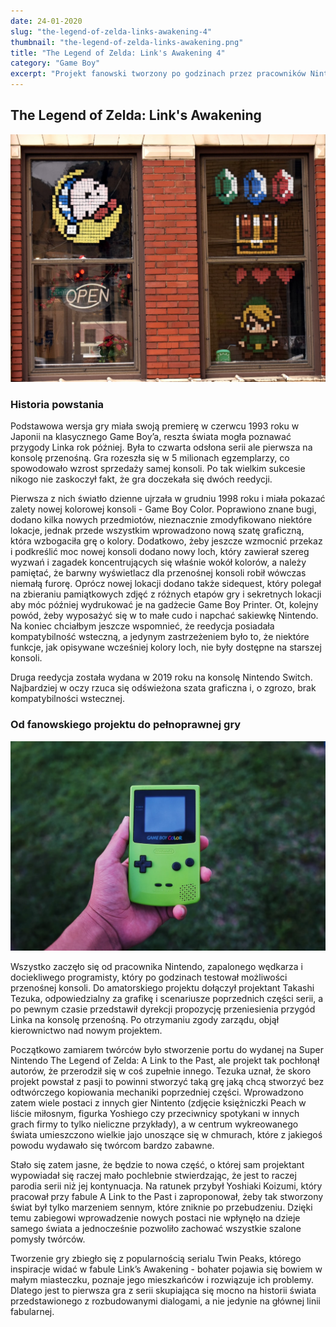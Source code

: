 ```yaml
---
date: 24-01-2020
slug: "the-legend-of-zelda-links-awakening-4"
thumbnail: "the-legend-of-zelda-links-awakening.png"
title: "The Legend of Zelda: Link's Awakening 4"
category: "Game Boy"
excerpt: "Projekt fanowski tworzony po godzinach przez pracowników Nintendo miał awansować w port jednej z poprzednich odsłon przygód Linka. Szybko okazało się jednak, że gra ma dużo większe ambicje i została wydana jako spin-off serii w 1993 roku. Sprzedaz gry była tak dobra że w 1998 została wydana jej odświeżona reedycja na konsolę Game Boy Color. Fani musieli poczekać kolejne dwadziesta lat na najnowszy remake gry, który ukazał się na konsoli Nintendo Switch we wrześniu 2019 roku. Link's Awakening jest czwartą grą z serii i pierwszą wydaną na przenośną konsolę."
---
```


## The Legend of Zelda: Link's Awakening

![Legend of Zelda shop](../images/links-awakening/the-legend-of-zelda-shop.jpeg)

### Historia powstania

Podstawowa wersja gry miała swoją premierę w czerwcu 1993 roku w Japonii na klasycznego Game Boy’a, reszta świata mogła 
poznawać przygody Linka rok później. Była to czwarta odsłona serii ale pierwsza na konsolę przenośną. Gra rozeszła się w
5 milionach egzemplarzy, co spowodowało wzrost sprzedaży samej konsoli. Po tak wielkim sukcesie nikogo nie zaskoczył fakt,
że gra doczekała się dwóch reedycji.

Pierwsza z nich światło dzienne ujrzała w grudniu 1998 roku i miała pokazać zalety nowej kolorowej konsoli - Game Boy Color. 
Poprawiono znane bugi, dodano kilka nowych przedmiotów, nieznacznie zmodyfikowano niektóre lokacje, jednak przede wszystkim 
wprowadzono nową szatę graficzną, która wzbogaciła grę o kolory. Dodatkowo, żeby jeszcze wzmocnić przekaz i podkreślić moc 
nowej konsoli dodano nowy loch, który zawierał szereg wyzwań i zagadek koncentrujących się właśnie wokół kolorów, a należy 
pamiętać, że barwny wyświetlacz dla przenośnej konsoli robił wówczas niemałą furorę. Oprócz nowej lokacji dodano także sidequest, 
który polegał na zbieraniu pamiątkowych zdjęć z różnych etapów gry i sekretnych lokacji aby móc później wydrukować je na 
gadżecie Game Boy Printer. Ot, kolejny powód, żeby wyposażyć się w to małe cudo i napchać sakiewkę Nintendo. Na koniec 
chciałbym jeszcze wspomnieć, że reedycja posiadała kompatybilność wsteczną, a jedynym zastrzeżeniem było to, że niektóre 
funkcje, jak opisywane wcześniej kolory loch, nie były dostępne na starszej konsoli.

Druga reedycja została wydana w 2019 roku na konsolę Nintendo Switch. Najbardziej w oczy rzuca się odświeżona szata 
graficzna i, o zgrozo, brak kompatybilności wstecznej.

### Od fanowskiego projektu do pełnoprawnej gry

![Legend of Zelda shop](../images/links-awakening/game-boy-color-console.jpeg)

Wszystko zaczęło się od pracownika Nintendo, zapalonego wędkarza i dociekliwego programisty, który po godzinach testował 
możliwości przenośnej konsoli. Do amatorskiego projektu dołączył projektant Takashi Tezuka, odpowiedzialny za grafikę i 
scenariusze poprzednich części serii, a po pewnym czasie przedstawił dyrekcji propozycję przeniesienia przygód Linka na 
konsolę przenośną. Po otrzymaniu zgody zarządu, objął kierownictwo nad nowym projektem.

Początkowo zamiarem twórców było stworzenie portu do wydanej na Super Nintendo The Legend of Zelda: A Link to the Past, 
ale projekt tak pochłonął autorów, że przerodził się w coś zupełnie innego. Tezuka uznał, że skoro projekt powstał z 
pasji to powinni stworzyć taką grę jaką chcą stworzyć bez odtwórczego kopiowania mechaniki poprzedniej części. Wprowadzono 
zatem wiele postaci z innych gier Nintento (zdjęcie księżniczki Peach w liście miłosnym, figurka Yoshiego czy przeciwnicy 
spotykani w innych grach firmy to tylko nieliczne przykłady), a w centrum wykreowanego świata umieszczono wielkie jajo unoszące 
się w chmurach, które z jakiegoś powodu wydawało się twórcom bardzo zabawne.

Stało się zatem jasne, że będzie to nowa część, o której sam projektant wypowiadał się raczej mało pochlebnie stwierdzając, 
że jest to raczej parodia serii niż jej kontynuacja. Na ratunek przybył Yoshiaki Koizumi, który pracował przy fabule 
A Link to the Past i zaproponował, żeby tak stworzony świat był tylko marzeniem sennym, które zniknie po przebudzeniu. 
Dzięki temu zabiegowi wprowadzenie nowych postaci nie wpłynęło na dzieje samego świata a jednocześnie pozwoliło zachować 
wszystkie szalone pomysły twórców.

Tworzenie gry zbiegło się z popularnością serialu Twin Peaks, którego inspiracje widać w fabule Link’s Awakening - 
bohater pojawia się bowiem w małym miasteczku, poznaje jego mieszkańców i rozwiązuje ich problemy. Dlatego jest to 
pierwsza gra z serii skupiająca się mocno na historii świata przedstawionego z rozbudowanymi dialogami, a nie jedynie 
na głównej linii fabularnej.